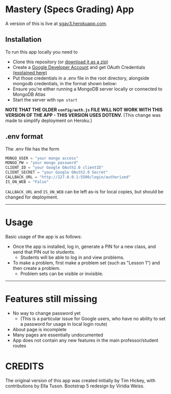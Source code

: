 # Mastery (Specs Grading) App
A version of this is live at [sgav3.herokuapp.com](https://sgav3.herokuapp.com/).

## Installation
To run this app locally you need to 
* Clone this repository (or [download it as a zip](archive/refs/heads/main.zip))
* Create a [Google Developer Account](https://console.cloud.google.com/) and get OAuth Credentials [(explained here)](https://developers.google.com/identity/protocols/oauth2/)
* Put those credentials in a .env file in the root directory, alongside mongodb credentials, in the format shown below:
* Ensure you're either running a MongoDB server locally or connected to MongoDB Atlas
* Start the server with `npm start`

**NOTE THAT THE OLDER `config/auth.js` FILE WILL NOT WORK WITH THIS VERSION OF THE APP - THIS VERSION USES DOTENV.** 
(This change was made to simplify deployment on Heroku.)

## .env format
The .env file has the form
``` javascript
MONGO_USER = "your mongo access"
MONGO_PW = "your mongo password"
CLIENT_ID = "your Google OAuth2.0 clientID"
CLIENT_SECRET = "your Google OAuth2.0 Secret"
CALLBACK_URL = "http://127.0.0.1:5500/login/authorized"
IS_ON_WEB = "False"
```

`CALLBACK_URL` and `IS_ON_WEB` can be left as-is for local copies, but should be changed for deployment.

<hr>

# Usage
Basic usage of the app is as follows:
* Once the app is installed, log in, generate a PIN for a new class, and send that PIN out to students. 
    * Students will be able to log in and view problems.
* To make a problem, first make a problem set (such as "Lesson 1") and then create a problem. 
    * Problem sets can be visible or invisible.

<hr>

# Features still missing
* No way to change password yet
    * (This is a particular issue for Google users, who have no ability to set a password for usage in local login route)
* About page is incomplete
* Many pages are essentially undocumented
* App does not contain any new features in the main professor/student routes

# CREDITS
The original version of this app was created initially by Tim Hickey, with contributions by Ella Tuson. Bootstrap 5 redesign by Viridia Weiss.